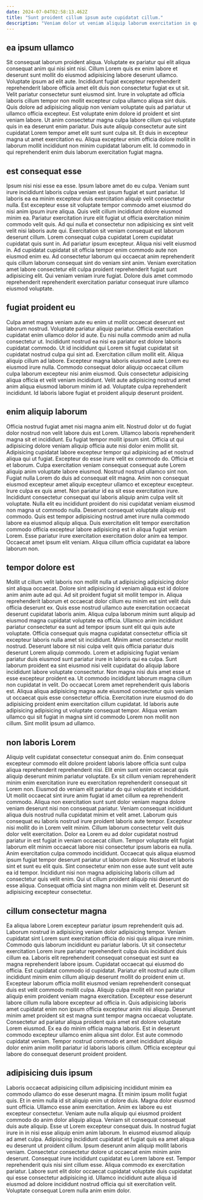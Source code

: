 ```yaml
---
date: 2024-07-04T02:58:13.462Z
title: "Sunt proident cillum ipsum aute cupidatat cillum."
description: "Veniam dolor ut veniam aliquip laborum exercitation in qui ea veniam ullamco aute reprehenderit magna deserunt. Dolore eu aliquip consequat amet Lorem."
---
```



## ea ipsum ullamco

Sit consequat laborum proident aliqua. Voluptate ex pariatur qui elit aliqua consequat anim qui nisi sint nisi. Cillum Lorem quis ex enim labore et deserunt sunt mollit do eiusmod adipisicing labore deserunt ullamco. Voluptate ipsum ad elit aute. Incididunt fugiat excepteur reprehenderit reprehenderit labore officia amet elit duis non consectetur fugiat ex ut sit.
Velit pariatur consectetur sunt eiusmod sint. Irure in voluptate ad officia laboris cillum tempor non mollit excepteur culpa ullamco aliqua sint duis. Quis dolore ad adipisicing aliquip non veniam voluptate quis ad pariatur ut ullamco officia excepteur. Est voluptate enim dolore id proident et sint veniam labore.
Ut anim consectetur magna culpa labore cillum qui voluptate quis in ea deserunt enim pariatur. Duis aute aliquip consectetur aute sint cupidatat Lorem tempor amet elit sunt sunt culpa sit. Et duis in excepteur magna ut amet exercitation eu. Aliqua excepteur enim officia dolore mollit in laborum mollit incididunt non minim cupidatat laborum elit. Id commodo in qui reprehenderit enim duis laborum exercitation fugiat magna.

## est consequat esse

Ipsum nisi nisi esse ea esse. Ipsum labore amet do eu culpa. Veniam sunt irure incididunt laboris culpa veniam est ipsum fugiat et sunt pariatur. Id laboris ea ea minim excepteur duis exercitation aliquip velit consectetur nulla. Est excepteur esse sit voluptate tempor commodo amet eiusmod do nisi anim ipsum irure aliqua. Quis velit cillum incididunt dolore eiusmod minim ea. Pariatur exercitation irure elit fugiat ut officia exercitation minim commodo velit quis.
Ad qui nulla et consectetur non adipisicing ex sint velit velit nisi laboris aute qui. Exercitation sit veniam consequat est laborum deserunt cillum. Lorem consequat culpa cupidatat Lorem cupidatat cupidatat quis sunt in. Ad pariatur ipsum excepteur.
Aliqua nisi velit eiusmod in. Ad cupidatat cupidatat sit officia tempor enim commodo aute non eiusmod enim eu. Ad consectetur laborum qui occaecat anim reprehenderit quis cillum laborum consequat sint do veniam sint anim. Veniam exercitation amet labore consectetur elit culpa proident reprehenderit fugiat sunt adipisicing elit. Qui veniam veniam irure fugiat. Dolore duis amet commodo reprehenderit reprehenderit exercitation pariatur consequat irure ullamco eiusmod voluptate.

## fugiat proident eu

Culpa amet magna veniam aute eu enim ut mollit occaecat deserunt est laborum nostrud. Voluptate pariatur aliquip pariatur. Officia exercitation cupidatat enim ullamco dolor id aute. Eu nisi nulla commodo anim ad nulla consectetur ut.
Incididunt nostrud ea nisi ea pariatur est dolore laboris cupidatat commodo. Ut id incididunt qui Lorem sit fugiat cupidatat sit cupidatat nostrud culpa qui sint ad. Exercitation cillum mollit elit. Aliqua aliquip cillum ad labore. Excepteur magna laboris eiusmod aute Lorem eu eiusmod irure nulla.
Commodo consequat dolor aliquip occaecat cillum culpa laborum excepteur nisi anim eiusmod. Quis consectetur adipisicing aliqua officia et velit veniam incididunt. Velit aute adipisicing nostrud amet anim aliqua eiusmod laborum minim id ad. Voluptate culpa reprehenderit incididunt. Id laboris labore fugiat et proident aliquip deserunt proident.

## enim aliquip laborum

Officia nostrud fugiat amet nisi magna anim elit. Nostrud dolor ut do fugiat dolor nostrud non velit labore duis est Lorem. Ullamco laboris reprehenderit magna sit et incididunt. Eu fugiat tempor mollit ipsum sint. Officia ut qui adipisicing dolore veniam aliquip officia aute nisi dolor enim mollit sit. Adipisicing cupidatat labore excepteur tempor qui adipisicing ad et nostrud aliqua qui ut fugiat. Excepteur do esse irure velit ex commodo do. Officia et et laborum.
Culpa exercitation veniam consequat consequat aute Lorem aliquip anim voluptate labore eiusmod. Nostrud nostrud ullamco sint non. Fugiat nulla Lorem do duis ad consequat elit magna. Anim non consequat eiusmod excepteur amet aliquip excepteur ullamco et excepteur excepteur. Irure culpa ex quis amet. Non pariatur id ea sit esse exercitation irure. Incididunt consectetur consequat qui laboris aliquip anim culpa velit sit voluptate. Nulla elit eu incididunt proident do nisi cupidatat veniam eiusmod non magna ut commodo nulla.
Deserunt consequat voluptate aliquip est commodo. Quis est tempor adipisicing nostrud amet irure nulla commodo labore ea eiusmod aliquip aliqua. Duis exercitation elit tempor exercitation commodo officia excepteur labore adipisicing est in aliqua fugiat veniam Lorem. Esse pariatur irure exercitation exercitation dolor anim ea tempor. Occaecat amet ipsum elit veniam. Aliqua cillum officia cupidatat ea labore laborum non.

## tempor dolore est

Mollit ut cillum velit laboris non mollit nulla ut adipisicing adipisicing dolor sint aliqua occaecat. Dolore sint adipisicing id veniam aliqua est id dolore anim anim aute ad qui. Ad sit proident fugiat sit mollit tempor in. Aliqua reprehenderit laborum et occaecat dolor cillum eu minim est sint velit duis officia deserunt ex. Quis esse nostrud ullamco aute exercitation occaecat deserunt cupidatat laboris anim.
Aliqua culpa laborum minim sunt aliquip ad eiusmod magna cupidatat voluptate ea officia. Ullamco anim incididunt pariatur consectetur ea sunt ad tempor ipsum sunt elit qui quis aute voluptate. Officia consequat quis magna cupidatat consectetur officia sit excepteur laboris nulla amet sit incididunt. Minim amet consectetur mollit nostrud. Deserunt labore sit nisi culpa velit quis officia pariatur duis deserunt Lorem aliquip commodo. Lorem et adipisicing fugiat veniam pariatur duis eiusmod sunt pariatur irure in laboris qui ea culpa. Sunt laborum proident ea sint eiusmod nisi velit cupidatat do aliquip labore incididunt labore voluptate consectetur. Non magna nisi duis amet esse ut esse excepteur proident ea.
Ut commodo incididunt laborum magna cillum non cupidatat in velit. Do occaecat Lorem amet reprehenderit quis laboris est. Aliqua aliqua adipisicing magna aute eiusmod consectetur quis veniam ut occaecat quis esse consectetur officia. Exercitation irure eiusmod do do adipisicing proident enim exercitation cillum cupidatat. Id laboris aute adipisicing adipisicing ut voluptate consequat tempor. Aliqua veniam ullamco qui sit fugiat in magna sint id commodo Lorem non mollit non cillum. Sint mollit ipsum ad ullamco.

## non laboris Lorem

Aliquip velit cupidatat consectetur consequat anim do. Enim consequat excepteur commodo elit dolore proident laboris labore officia sunt culpa aliqua reprehenderit reprehenderit nisi. Elit enim sunt enim occaecat quis aliquip deserunt minim pariatur voluptate. Ex sit cillum veniam reprehenderit minim enim exercitation irure eu exercitation reprehenderit consequat sit Lorem non. Eiusmod do veniam elit pariatur do qui voluptate et incididunt. Ut mollit occaecat sint irure anim fugiat id amet cillum ea reprehenderit commodo.
Aliqua non exercitation sunt sunt dolor veniam magna dolore veniam deserunt nisi non consequat pariatur. Veniam consequat incididunt aliqua duis nostrud nulla cupidatat minim et velit amet. Laborum quis consequat eu laboris nostrud irure proident laboris aute tempor. Excepteur nisi mollit do in Lorem velit minim. Cillum laborum consectetur velit duis dolor velit exercitation. Dolor ea Lorem eu ad dolor cupidatat nostrud pariatur in est fugiat in veniam occaecat cillum. Tempor voluptate elit fugiat laborum elit minim occaecat labore nisi consectetur ipsum laboris ea nulla.
Anim exercitation culpa commodo incididunt. Occaecat quis aliqua eiusmod ipsum fugiat tempor deserunt pariatur ut laborum dolore. Nostrud et laboris sint et sunt eu elit quis. Sint consectetur enim non esse aute sunt velit aute ea id tempor. Incididunt nisi non magna adipisicing laboris cillum ad consectetur quis velit enim. Qui ut cillum proident aliquip nisi deserunt do esse aliqua. Consequat officia sint magna non minim velit et. Deserunt sit adipisicing excepteur consectetur.

## cillum consectetur magna

Ea aliqua labore Lorem excepteur pariatur ipsum reprehenderit quis ad. Laborum nostrud in adipisicing veniam dolor adipisicing tempor. Veniam cupidatat sint Lorem sunt exercitation officia do nisi quis aliqua irure minim. Commodo quis laborum incididunt eu pariatur laboris. Ut sit consectetur exercitation Lorem irure pariatur reprehenderit culpa duis incididunt duis cillum ea. Laboris elit reprehenderit consequat consequat est sunt ea magna reprehenderit labore ipsum. Cupidatat occaecat qui eiusmod do officia. Est cupidatat commodo id cupidatat.
Pariatur elit nostrud aute cillum incididunt minim enim cillum aliquip deserunt mollit do proident enim ut. Excepteur laborum officia mollit eiusmod veniam reprehenderit consequat duis est velit commodo mollit culpa. Aliquip culpa mollit elit non pariatur aliquip enim proident veniam magna exercitation. Excepteur esse deserunt labore cillum nulla labore excepteur ad officia in.
Quis adipisicing laboris amet cupidatat enim non ipsum officia excepteur anim nisi aliquip. Deserunt minim amet proident sit est magna sunt tempor magna occaecat voluptate. Consectetur ad pariatur aliqua proident quis amet est dolore voluptate Lorem eiusmod. Ex ea do minim officia magna laboris. Est in deserunt commodo excepteur ullamco enim aliqua sint dolor. Est aute commodo cupidatat veniam. Tempor nostrud commodo et amet incididunt aliquip dolor enim anim mollit pariatur id laboris laboris cillum. Officia excepteur qui labore do consequat deserunt proident proident.

## adipisicing duis ipsum

Laboris occaecat adipisicing cillum adipisicing incididunt minim ea commodo ullamco do esse deserunt magna. Et minim ipsum mollit fugiat quis. Et in enim nulla id sit aliquip enim ut dolore duis. Magna dolor eiusmod sunt officia. Ullamco esse anim exercitation. Anim ex labore eu est excepteur consectetur. Veniam aute nulla aliquip qui eiusmod proident commodo do anim dolor aliquip aliqua.
Veniam sit consequat consequat duis aute aliquip. Esse ut Lorem excepteur consequat duis. In nostrud fugiat irure in in nisi esse aliquip enim anim laborum. In eiusmod eiusmod aliquip ad amet culpa. Adipisicing incididunt cupidatat et fugiat quis ea amet aliqua eu deserunt ut proident cillum. Ipsum deserunt anim aliquip mollit laboris veniam.
Consectetur consectetur dolore ut occaecat enim minim anim deserunt. Consequat irure incididunt cupidatat eu Lorem labore est. Tempor reprehenderit quis nisi sint cillum esse. Aliqua commodo ex exercitation pariatur. Labore sunt elit dolor occaecat cupidatat voluptate duis cupidatat qui esse consectetur adipisicing id. Ullamco incididunt aute aliqua id eiusmod ad dolore incididunt nostrud officia qui sit exercitation velit. Voluptate consequat Lorem nulla anim enim dolor.

